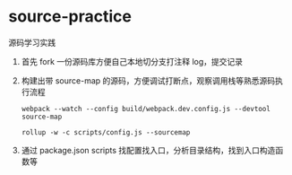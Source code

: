 # source-practice

源码学习实践

1. 首先 fork 一份源码库方便自己本地切分支打注释 log，提交记录
2. 构建出带 source-map 的源码，方便调试打断点，观察调用栈等熟悉源码执行流程

   ```
   webpack --watch --config build/webpack.dev.config.js --devtool source-map

   rollup -w -c scripts/config.js --sourcemap
   ```

3. 通过 package.json scripts 找配置找入口，分析目录结构，找到入口构造函数等
